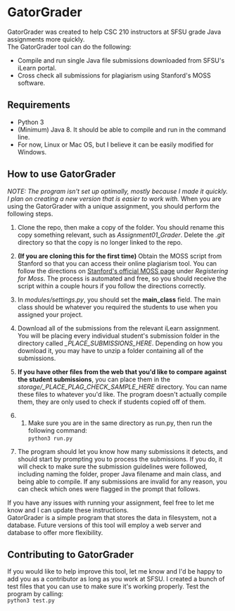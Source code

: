 # GatorGrader
GatorGrader was created to help CSC 210 instructors at SFSU grade Java assignments more quickly.  
The GatorGrader tool can do the following:
* Compile and run single Java file submissions downloaded from SFSU's iLearn portal.
* Cross check all submissions for plagiarism using Stanford's MOSS software.

## Requirements
* Python 3
* (Minimum) Java 8. It should be able to compile and run in the command line.
* For now, Linux or Mac OS, but I believe it can be easily modified for Windows.

## How to use GatorGrader
*NOTE: The program isn't set up optimally, mostly because I made it quickly. I plan on creating a new version that is easier to work with.*
When you are using the GatorGrader with a unique assignment, you should perform the following steps.
1. Clone the repo, then make a copy of the folder. You should rename this copy something relevant, such as *Assignment01_Grader*. Delete the *.git* directory so that the copy is no longer linked to the repo.
1. **(If you are cloning this for the first time)** Obtain the MOSS script from Stanford so that you can access their online plagiarism tool. You can follow the directions on [Stanford's official MOSS page](https://theory.stanford.edu/~aiken/moss/) under *Registering for Moss*. The process is automated and free, so you should receive the script within a couple hours if you follow the directions correctly.
1. In *modules/settings.py*, you should set the **main_class** field. The main class should be whatever you required the students to use when you assigned your project.
1. Download all of the submissions from the relevant iLearn assignment. You will be placing every individual student's submission folder in the directory called *_PLACE_SUBMISSIONS_HERE*. Depending on how you download it, you may have to unzip a folder containing all of the submissions.
1. **If you have other files from the web that you'd like to compare against the student submissions**, you can place them in the *storage/_PLACE_PLAG_CHECK_SAMPLE_HERE* directory. You can name these files to whatever you'd like. The program doesn't actually compile them, they are only used to check if students copied off of them.
2. 1. Make sure you are in the same directory as run.py, then run the following command:  
```python3 run.py```  
  
1. The program should let you know how many submissions it detects, and should start by prompting you to process the submissions. If you do, it will check to make sure the submission guidelines were followed, including naming the folder, proper Java filename and main class, and being able to compile. If any submissions are invalid for any reason, you can check which ones were flagged in the prompt that follows.

If you have any issues with running your assignment, feel free to let me know and I can update these instructions.  
GatorGrader is a simple program that stores the data in filesystem, not a database. Future versions of this tool will employ a web server and database to offer more flexibility.  
## Contributing to GatorGrader
If you would like to help improve this tool, let me know and I'd be happy to add you as a contributor as long as you work at SFSU. I created a bunch of test files that you can use to make sure it's working properly. Test the program by calling:  
```python3 test.py```